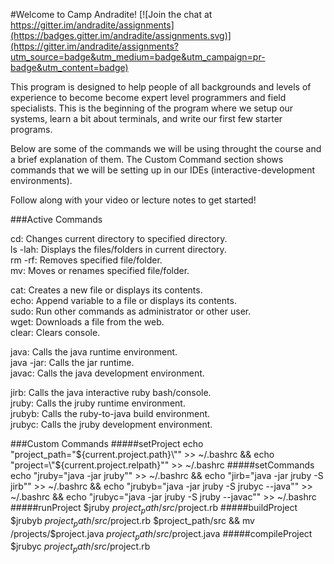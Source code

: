 #Welcome to Camp Andradite! [![Join the chat at https://gitter.im/andradite/assignments](https://badges.gitter.im/andradite/assignments.svg)](https://gitter.im/andradite/assignments?utm_source=badge&utm_medium=badge&utm_campaign=pr-badge&utm_content=badge)

This program is designed to help people of all backgrounds and levels of experience
to become become expert level programmers and field specialists. This is the beginning
of the program where we setup our systems, learn a bit about terminals, and write
our first few starter programs.

Below are some of the commands we will be using throught the course and a brief explanation of them.
The Custom Command section shows commands that we will be setting up in our IDEs
(interactive-development environments).

Follow along with your video or lecture notes to get started!

###Active Commands

cd: Changes current directory to specified directory.  
ls -lah: Displays the files/folders in current directory.  
rm -rf: Removes specified file/folder.  
mv: Moves or renames specified file/folder.  

cat: Creates a new file or displays its contents.  
echo: Append variable to a file or displays its contents.  
sudo: Run other commands as administrator or other user.  
wget: Downloads a file from the web.  
clear: Clears console.  



java: Calls the java runtime environment.  
java -jar: Calls the jar runtime.  
javac: Calls the java development environment.  

jirb: Calls the java interactive ruby bash/console.  
jruby: Calls the jruby runtime environment.  
jrubyb: Calls the ruby-to-java build environment.  
jrubyc: Calls the jruby development environment.  

###Custom Commands
#####setProject
    echo "project_path=\"${current.project.path}\"" >> ~/.bashrc &&
    echo "project=\"${current.project.relpath}\"" >> ~/.bashrc
#####setCommands
    echo "jruby=\"java -jar jruby\"" >> ~/.bashrc &&
    echo "jirb=\"java -jar jruby -S jirb\"" >> ~/.bashrc &&
    echo "jrubyb=\"java -jar jruby -S jrubyc --java\"" >> ~/.bashrc &&
    echo "jrubyc=\"java -jar jruby -S jruby --javac\"" >> ~/.bashrc
#####runProject
    $jruby $project_path/src/$project.rb
#####buildProject
    $jrubyb $project_path/src/$project.rb $project_path/src && mv /projects/$project.java $project_path/src/$project.java
#####compileProject
    $jrubyc $project_path/src/$project.rb
